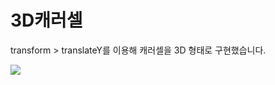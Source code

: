 <h1>3D캐러셀</h1>
<p>transform > translateY를 이용해 캐러셀을 3D 형태로 구현했습니다.</p> 
<img src="https://github.com/tptkds/3dCarousel/assets/58039782/7c959e80-96f3-4e74-a86f-fd00cc686a3b">
